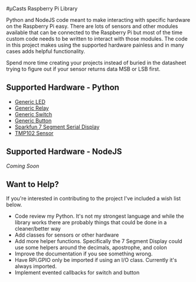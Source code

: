#µCasts Raspberry Pi Library

Python and NodeJS code meant to make interacting with specific hardware on the Raspberry Pi easy. There are lots of sensors and other modules available that can be connected to the Raspberry Pi but most of the time custom code needs to be written to interact with those modules. The code in this project makes using the supported hardware painless and in many cases adds helpful functionality.

Spend more time creating your projects instead of buried in the datasheet trying to figure out if your sensor returns data MSB or LSB first.

## Supported Hardware - Python

  - [Generic LED](python/README.md#led)
  - [Generic Relay](python/README.md#relay)
  - [Generic Switch](python/README.md#switch)
  - [Generic Button](python/README.md#button)
  - [Sparkfun 7 Segment Serial Display](python/README.md#sparkfun-7-segment-serial-display)
  - [TMP102 Sensor](python/README.md#tmp102-sensor)

## Supported Hardware - NodeJS

*Coming Soon*

## Want to Help?
If you're interested in contributing to the project I've included a wish list below.

 - Code review my Python. It's not my strongest language and while the library works there are probably things that could be done in a cleaner/better way
 - Add classes for sensors or other hardware
 - Add more helper functions. Specifically the 7 Segment Display could use some helpers around the decimals, apostrophe, and colon
 - Improve the documentation if you see something wrong.
 - Have RPi.GPIO only be imported if using an I/O class. Currently it's always imported.
 - Implement evented callbacks for switch and button